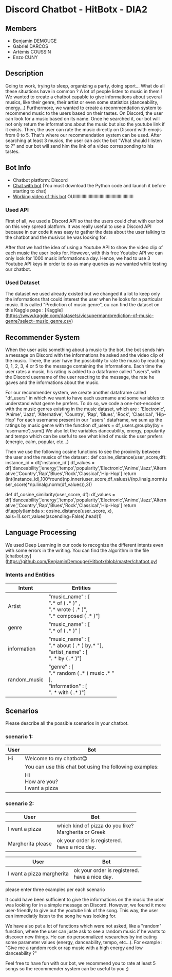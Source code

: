 # Discord Chatbot - HitBotx - DIA2

## Members
- Benjamin DEMOUGE
- Gabriel DARCOS
- Artémis COUSSIN
- Enzo CUNY

## Description

Going to work, trying to sleep, organizing a party, doing sport...
What do all these situations have in common ? A lot of people listen to music in them !
We wanted to create a chatbot capable to give informations about several musics, like their genre, their artist or even some statistics (danceability, energy...)
Furthermore, we wanted to create a recommendation system to recommend music to the users based on their tastes. 
On Discord, the user can look for a music based on its name. Once he searched it, our bot will not only return the informations about the music but also the youtube link if it exists. 
Then, the user can rate the music directly on Discord with emojis from 0 to 5. That's where our recommendation system can be used. 
After searching at least 3 musics, the user can ask the bot "What should I listen to ?" and our bot will send him the link of a video corresponding to his tastes. 


## Bot Info
- Chatbot platform: Discord
- [Chat with bot](https://discord.gg/uHeMfQTt) (You must download the Python code and launch it before starting to chat)
- [Working video of this bot](https://www.youtube.com/watch?v=YOUTUBE_VIDEO_ID_HERE) OUIIIIIIIIIIIIIIIIIIIIIIIIIIIIIIIIIIIIIIIIIIIIIIIII


### Used API

First of all, we used a Discord API so that the users could chat with our bot on this very spread platform. 
It was really useful to use a Discord API because in our code it was easy to gather the data about the user talking to the chatbot and the musivcs he was looking for.

After that we had the idea of using a Youtube API to show the video clip of each music the user looks for. 
However, with this free Youtube API we can only look for 1000 music informations a day. 
Hence, we had to use 3 Youtube API keys in order to do as many queries as we wanted while testing our chatbot. 


### Used Dataset

The dataset we used already existed but we changed it a lot to keep only the informations that could interest the user when he looks for a particular music. 
It is called "Prediction of music genre", ou can find the dataset on this Kaggle page : [Kaggle] (https://www.kaggle.com/datasets/vicsuperman/prediction-of-music-genre?select=music_genre.csv)


## Recommender System

When the user asks something about a music to the bot, the bot sends him a message on Discord with the informations he asked and the video clip of the music. 
There, the user have the possibility to rate the music by reacting 0, 1, 2, 3, 4 or 5 to the message containing the informations.
Each time the user rates a music, his rating is added to a dataframe called "users", with the Discord username of the user reacting to the message, the rate he gaves and the informations about the music.

For our recommender system, we create another dataframe called "df_users" in which we want to have each username and some variables to understand what genre he prefers.
To do so, we code a one-hot-encoder with the music genres existing in the music dataset, which are :
'Electronic', 'Anime', 'Jazz', 'Alternative', 'Country', 'Rap', 'Blues', 'Rock', 'Classical', 'Hip-Hop'
For each username present in our "users" dataframe, we sum up the ratings by music genre with the function df_users = df_users.groupby(by = 'username').sum()
We also let the variables danceability, energy, popularity and tempo which can be useful to see what kind of music the user prefers (energic, calm, popular, etc...)

Then we use the following cosine functions to see the proximity between the user and the musics of the dataset : 
def cosine_distance(user_score,df):
	instance_id = df['instance_id']
	df_values = df['danceability','energy','tempo','popularity','Electronic','Anime','Jazz','Alternative','Country','Rap','Blues','Rock','Classical','Hip-Hop']
	return (int(instance_id),100*round(np.inner(user_score,df_values)/(np.linalg.norm(user_score)*np.linalg.norm(df_values)),3))

def df_cosine_similarity(user_score, df):
	df_values = df['danceability','energy','tempo','popularity','Electronic','Anime','Jazz','Alternative','Country','Rap','Blues','Rock','Classical','Hip-Hop']
	return df.apply(lambda x: cosine_distance(user_score, x), axis=1).sort_values(ascending=False).head(1)


## Language Processing

We used Deep Learning in our code to recognize the different intents even with some errors in the writing. 
You can find the algorithm in the file [chatbot.py] (https://github.com/BenjaminDemouge/Hitbotx/blob/master/chatbot.py)


### Intents and Entities


| Intent         | Entities                   |
|----------------|----------------------------|
| Artist         | "music_name" : [<br>".* of ( .* )" ,<br>".* wrote ( .* )",<br>".* composed ( .* )"] |
| genre          | "music_name" : [<br>".* of ( .* )" ]| 
| information    | "music_name" : [<br>".* about ( .* ) by.* "],<br>"artist_name" : [<br>". * by ( .* )"] |
| random_music   | "genre" : [<br>".* random ( .* ) music .* "<br>],<br>"information" : [<br>". * with ( .* )"] |



## Scenarios
Please describe all the possible scenarios in your chatbot.
### scenario 1:
| User | Bot                                                     |
|------|---------------------------------------------------------|
| Hi   | Welcome to my chatbot😊                                  |
|      | You can use this chat bot using the following examples: |
|      | Hi<br>How are you?<br>I want a pizza                    |

### scenario 2:
| User              | Bot                                                      |
|-------------------|----------------------------------------------------------|
| I want a pizza    | which kind of pizza do you like?<br> Margherita or Greek |
| Margherita please | ok your order is registered. <br> have a nice day.       |


| User                      | Bot                                                |
|---------------------------|----------------------------------------------------|                      
| I want a pizza margherita | ok your order is registered. <br> have a nice day. |

please enter three examples per each scenario




It could have been sufficient to give the informations on the music the user was looking for in a simple message on Discord. However, we found it more user-friendly to give out the youtube link of the song. This way, the user can immediatly listen to the song he was looking for. 

We have also put a lot of functions which were not asked, like a "random" function, where the user can juste ask to see a random music if he wants to discover new things. 
He can do personnalized researches by indicating some parameter values (energy, danceability, tempo, etc...). 
For example : "Give me a random rock or rap music with a high energy and low danceability ?"

Feel free to have fun with our bot, we recommend you to rate at least 5 songs so the recommender system can be useful to you ;)
